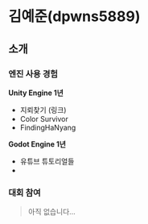 # 김예준(dpwns5889)

## 소개

### 엔진 사용 경험
**Unity Engine 1년**
- 지뢰찾기 (링크)
- Color Survivor
- FindingHaNyang
  
**Godot Engine 1년**
- 유튜브 튜토리얼들
- 
### 대회 참여
> 아직 없습니다...
